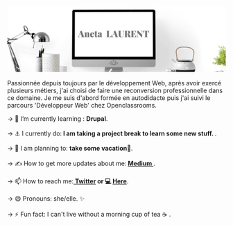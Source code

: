![alt text](https://raw.githubusercontent.com/ANETA-LAURENT/ANETA-LAURENT/master/Aneta.png)

<p>Passionnée depuis toujours par le développement Web, après avoir exercé plusieurs métiers, j'ai choisi de faire une reconversion professionnelle dans ce domaine. Je me suis d'abord formée en autodidacte puis j'ai suivi le parcours 'Développeur Web' chez Openclassrooms.</p> 

-> 📖 I’m currently learning : <strong>Drupal</strong>.<br /><br />
-> ⚓ I currently do:<strong>  I am taking a project break to learn some new stuff. </strong>.<br /><br />
-> 📅 I am planning to: <strong> take some vacation🧘</strong>.<br />  <br />
-> ✍️ How to get more updates about me:<strong> <a href="https://anetado.medium.com/"> Medium </a></strong>.<br /><br />
-> 📫 How to reach me:<strong><a href="https://twitter.com/Aneta_oo_" target="_blank"> Twitter</a> or 💻 <a href="https://aneta-laurent.github.io/portfolio/index.html" target="_blank"> Here</a></strong>.<br /><br />
-> 😄 Pronouns: she/elle. ✨<br /><br />
-> ⚡ Fun fact: I can't live without a morning cup of tea ☕ .

